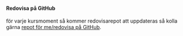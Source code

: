 #### Redovisa på GitHub

för varje kursmoment så kommer redovisarepot att uppdateras så kolla gärna [repot för me/redovisa på GitHub](https://github.com/ylvarw/Ramverk1Redovisning).
